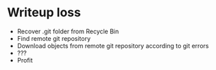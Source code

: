 # Writeup loss

- Recover .git folder from Recycle Bin
- Find remote git repository
- Download objects from remote git repository according to git errors
- ???
- Profit
